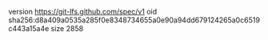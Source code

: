version https://git-lfs.github.com/spec/v1
oid sha256:d8a409a0535a285f0e8348734655a0e90a94dd679124265a0c6519c443a15a4e
size 2858
